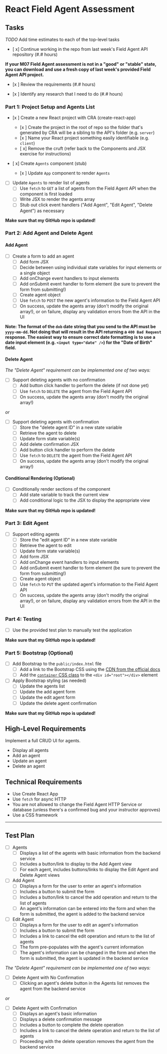 
# React Field Agent Assessment

## Tasks

_TODO_ Add time estimates to each of the top-level tasks

* [ x] Continue working in the repo from last week's Field Agent API repository (#.# hours)

**If your M07 Field Agent assessment is not in a "good" or "stable" state, you can download and use a fresh copy of last week's provided Field Agent API project.**

* [x ] Review the requirements (#.# hours)

* [x ] Identify any research that I need to do (#.# hours)

### Part 1: Project Setup and Agents List

* [x ] Create a new React project with CRA (create-react-app)
  * [x ] Create the project in the root of repo so the folder that's generated by CRA will be a sibling to the API's folder (e.g. `server`)
  * [x ] Name your React project something easily identifiable (e.g. `client`)
  * [ x] Remove the cruft (refer back to the Components and JSX exercise for instructions)

* [ x] Create `Agents` component (stub)
  * [x ] Update `App` component to render `Agents`

* [ ] Update `Agents` to render list of agents
  * [ ] Use `fetch` to `GET` a list of agents from the Field Agent API when the component is first loaded
  * [ ] Write JSX to render the agents array
  * [ ] Stub out click event handlers ("Add Agent", "Edit Agent", "Delete Agent") as necessary

**Make sure that my GitHub repo is updated!**

### Part 2: Add Agent and Delete Agent

#### Add Agent

* [ ] Create a form to add an agent
  * [ ] Add form JSX
  * [ ] Decide between using individual state variables for input elements or a single object
  * [ ] Add onChange event handlers to input elements
  * [ ] Add onSubmit event handler to form element (be sure to prevent the form from submitting!)
  * [ ] Create agent object
  * [ ] Use `fetch` to `POST` the new agent's information to the Field Agent API
  * [ ] On success, update the agents array (don't modify the original array!), or on failure, display any validation errors from the API in the UI

**Note: The format of the `dob` date string that you send to the API must be `yyyy-mm-dd`. Not doing that will result in the API returning a `400 Bad Request` response. The easiest way to ensure correct date formatting is to use a date input element (e.g. `<input type="date" />`) for the "Date of Birth" field.**

#### Delete Agent

_The "Delete Agent" requirement can be implemented one of two ways:_

* [ ] Support deleting agents with no confirmation
  * [ ] Add button click handler to perform the delete (if not done yet)
  * [ ] Use `fetch` to `DELETE` the agent from the Field Agent API
  * [ ] On success, update the agents array (don't modify the original array!)

_or_

* [ ] Support deleting agents with confirmation
  * [ ] Store the "delete agent ID" in a new state variable
  * [ ] Retrieve the agent to delete
  * [ ] Update form state variable(s)
  * [ ] Add delete confirmation JSX
  * [ ] Add button click handler to perform the delete
  * [ ] Use `fetch` to `DELETE` the agent from the Field Agent API
  * [ ] On success, update the agents array (don't modify the original array!)

#### Conditional Rendering (Optional)

* [ ] Conditionally render sections of the component
  * [ ] Add state variable to track the current view
  * [ ] Add conditional logic to the JSX to display the appropriate view

**Make sure that my GitHub repo is updated!**

### Part 3: Edit Agent

* [ ] Support editing agents
  * [ ] Store the "edit agent ID" in a new state variable
  * [ ] Retrieve the agent to edit
  * [ ] Update form state variable(s)
  * [ ] Add form JSX
  * [ ] Add onChange event handlers to input elements
  * [ ] Add onSubmit event handler to form element (be sure to prevent the form from submitting!)
  * [ ] Create agent object
  * [ ] Use `fetch` to `PUT` the updated agent's information to the Field Agent API
  * [ ] On success, update the agents array (don't modify the original array!), or on failure, display any validation errors from the API in the UI

### Part 4: Testing

* [ ] Use the provided test plan to manually test the application

**Make sure that my GitHub repo is updated!**

### Part 5: Bootstrap (Optional)

* [ ] Add Bootstrap to the `public/index.html` file
  * [ ] Add a link to the Bootstrap CSS using the [CDN from the official docs](https://getbootstrap.com/docs/4.6/getting-started/introduction/#css)
  * [ ] Add the [`container` CSS class](https://getbootstrap.com/docs/4.6/layout/overview/#containers) to the `<div id="root"></div>` element

* [ ] Apply Bootstrap styling (as needed)
  * [ ] Update the agents list
  * [ ] Update the add agent form
  * [ ] Update the edit agent form
  * [ ] Update the delete agent confirmation

**Make sure that my GitHub repo is updated!**

## High-Level Requirements

Implement a full CRUD UI for agents.

* Display all agents
* Add an agent
* Update an agent
* Delete an agent

## Technical Requirements

* Use Create React App
* Use `fetch` for async HTTP
* You are not allowed to change the Field Agent HTTP Service or database (unless there's a confirmed bug and your instructor approves)
* Use a CSS framework

---

## Test Plan

* [ ] Agents
  * [ ] Displays a list of the agents with basic information from the backend service
  * [ ] Includes a button/link to display to the Add Agent view
  * [ ] For each agent, includes buttons/links to display the Edit Agent and Delete Agent views
* [ ] Add Agent
  * [ ] Displays a form for the user to enter an agent's information
  * [ ] Includes a button to submit the form
  * [ ] Includes a button/link to cancel the add operation and return to the list of agents
  * [ ] An agent's information can be entered into the form and when the form is submitted, the agent is added to the backend service
* [ ] Edit Agent
  * [ ] Displays a form for the user to edit an agent's information
  * [ ] Includes a button to submit the form
  * [ ] Includes a link to cancel the edit operation and return to the list of agents
  * [ ] The form pre-populates with the agent's current information
  * [ ] The agent's information can be changed in the form and when the form is submitted, the agent is updated in the backend service

_The "Delete Agent" requirement can be implemented one of two ways:_

* [ ] Delete Agent with No Confirmation
  * [ ] Clicking an agent's delete button in the Agents list removes the agent from the backend service

_or_

* [ ] Delete Agent with Confirmation
  * [ ] Displays an agent's basic information
  * [ ] Displays a delete confirmation message
  * [ ] Includes a button to complete the delete operation
  * [ ] Includes a link to cancel the delete operation and return to the list of agents
  * [ ] Proceeding with the delete operation removes the agent from the backend service